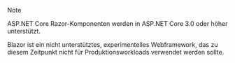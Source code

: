 > [!NOTE]
> ASP.NET Core Razor-Komponenten werden in ASP.NET Core 3.0 oder höher unterstützt.
>
> Blazor ist ein nicht unterstütztes, experimentelles Webframework, das zu diesem Zeitpunkt nicht für Produktionsworkloads verwendet werden sollte.
